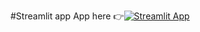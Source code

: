 #Streamlit app
 App here 👉[![Streamlit App](https://img.shields.io/badge/Live_App-Streamlit-blue?logo=streamlit)](https://stock-forecast-jdtjnvyue6aubhpinh4uam.streamlit.app/#forecast-plot)

